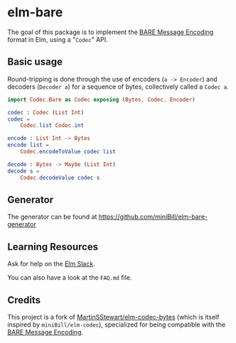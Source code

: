 # elm-bare
The goal of this package is to implement the [BARE Message Encoding](https://baremessages.org/) format in Elm, using a "`Codec`" API.

## Basic usage

Round-tripping is done through the use of encoders (`a -> Encoder`) and decoders (`Decoder a`) for a sequence of bytes, collectively called a `Codec a`.

```elm
import Codec.Bare as Codec exposing (Bytes, Codec, Encoder)

codec : Codec (List Int)
codec =
    Codec.list Codec.int

encode : List Int -> Bytes
encode list =
    Codec.encodeToValue codec list

decode : Bytes -> Maybe (List Int)
decode s =
    Codec.decodeValue codec s
```

## Generator
The generator can be found at https://github.com/miniBill/elm-bare-generator

## Learning Resources

Ask for help on the [Elm Slack](https://elmlang.herokuapp.com/).

You can also have a look at the `FAQ.md` file.

## Credits
This project is a fork of [MartinSStewart/elm-codec-bytes](https://package.elm-lang.org/packages/MartinSStewart/elm-codec-bytes/latest/) (which is itself inspired by `miniBill/elm-codec`), specialized for being compatible with the [BARE Message Encoding](https://baremessages.org/).
